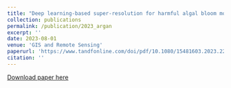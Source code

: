 ```yaml
---
title: "Deep learning-based super-resolution for harmful algal bloom monitoring of inland water"
collection: publications
permalink: /publication/2023_argan
excerpt: ''
date: 2023-08-01
venue: 'GIS and Remote Sensing'
paperurl: 'https://www.tandfonline.com/doi/pdf/10.1080/15481603.2023.2249753'
citation: ''
---
```





[Download paper here](https://www.tandfonline.com/doi/pdf/10.1080/15481603.2023.2249753)
